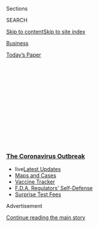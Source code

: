 <div id="app">

<div>

<div>

<div>

<div class="NYTAppHideMasthead css-1q2w90k e1suatyy0">

<div class="section css-ui9rw0 e1suatyy2">

<div class="css-eph4ug er09x8g0">

<div class="css-6n7j50">

</div>

<span class="css-1dv1kvn">Sections</span>

<div class="css-10488qs">

<span class="css-1dv1kvn">SEARCH</span>

</div>

[Skip to content](#site-content)[Skip to site
index](#site-index)

</div>

<div id="masthead-section-label" class="css-1wr3we4 eaxe0e00">

[Business](https://www.nytimes3xbfgragh.onion/section/business)

</div>

<div class="css-10698na e1huz5gh0">

</div>

</div>

<div id="masthead-bar-one" class="section hasLinks css-15hmgas e1csuq9d3">

<div class="css-uqyvli e1csuq9d0">

</div>

<div class="css-1uqjmks e1csuq9d1">

</div>

<div class="css-9e9ivx">

[](https://myaccount.nytimes3xbfgragh.onion/auth/login?response_type=cookie&client_id=vi)

</div>

<div class="css-1bvtpon e1csuq9d2">

[Today’s
Paper](https://www.nytimes3xbfgragh.onion/section/todayspaper)

</div>

</div>

</div>

</div>

<div data-aria-hidden="false">

<div id="site-content" data-role="main">

<div>

<div class="css-1aor85t" style="opacity:0.000000001;z-index:-1;visibility:hidden">

<div class="css-1hqnpie">

<div class="css-epjblv">

<span class="css-17xtcya">[Business](/section/business)</span><span class="css-x15j1o">|</span><span class="css-fwqvlz">Trump
Administration Restricts Entry Into U.S. From
China</span>

</div>

<div class="css-k008qs">

<div class="css-1iwv8en">

<span class="css-18z7m18"></span>

<div>

</div>

</div>

<span class="css-1n6z4y">https://nyti.ms/2vzWnu1</span>

<div class="css-1705lsu">

<div class="css-4xjgmj">

<div class="css-4skfbu" data-role="toolbar" data-aria-label="Social Media Share buttons, Save button, and Comments Panel with current comment count" data-testid="share-tools">

  - 
  - 
  - 
  - 
    
    <div class="css-6n7j50">
    
    </div>

  - 

</div>

</div>

</div>

</div>

</div>

</div>

<div class="css-13pd83m">

<div class="css-l9svim">

### [<span class="css-pa1jbp"><span class="css-1rxm0ex">The Coronavirus</span><span class="css-1rxm0ex"> Outbreak</span></span>](https://www.nytimes3xbfgragh.onion/news-event/coronavirus?name=styln-coronavirus-markets&region=TOP_BANNER&block=storyline_menu_recirc&action=click&pgtype=Article&impression_id=4e3f88b0-f4c6-11ea-886e-25385b9a717d&variant=undefined)

  - <span class="css-1qkutce"><span class="css-12clwdu">live</span>[Latest
    Updates](https://www.nytimes3xbfgragh.onion/2020/09/11/world/covid-19-coronavirus.html?name=styln-coronavirus-markets&region=TOP_BANNER&block=storyline_menu_recirc&action=click&pgtype=Article&impression_id=4e3fafc0-f4c6-11ea-886e-25385b9a717d&variant=undefined)</span>
  - <span class="css-1qkutce">[Maps and
    Cases](https://www.nytimes3xbfgragh.onion/interactive/2020/us/coronavirus-us-cases.html?name=styln-coronavirus-markets&region=TOP_BANNER&block=storyline_menu_recirc&action=click&pgtype=Article&impression_id=4e468d90-f4c6-11ea-886e-25385b9a717d&variant=undefined)</span>
  - <span class="css-1qkutce">[Vaccine
    Tracker](https://www.nytimes3xbfgragh.onion/interactive/2020/science/coronavirus-vaccine-tracker.html?name=styln-coronavirus-markets&region=TOP_BANNER&block=storyline_menu_recirc&action=click&pgtype=Article&impression_id=4e468d91-f4c6-11ea-886e-25385b9a717d&variant=undefined)</span>
  - <span class="css-1qkutce">[F.D.A. Regulators’
    Self-Defense](https://www.nytimes3xbfgragh.onion/2020/09/10/us/politics/fda-coronavirus-vaccine.html?name=styln-coronavirus-markets&region=TOP_BANNER&block=storyline_menu_recirc&action=click&pgtype=Article&impression_id=4e468d92-f4c6-11ea-886e-25385b9a717d&variant=undefined)</span>
  - <span class="css-1qkutce">[Surprise Test
    Fees](https://www.nytimes3xbfgragh.onion/2020/09/09/upshot/coronavirus-surprise-test-fees.html?name=styln-coronavirus-markets&region=TOP_BANNER&block=storyline_menu_recirc&action=click&pgtype=Article&impression_id=4e46b4a0-f4c6-11ea-886e-25385b9a717d&variant=undefined)</span>

</div>

</div>

<div id="top-wrapper" class="css-1sy8kpn">

<div id="top-slug" class="css-l9onyx">

Advertisement

</div>

[Continue reading the main
story](#after-top)

<div class="ad top-wrapper" style="text-align:center;height:100%;display:block;min-height:250px">

<div id="top" class="place-ad" data-position="top" data-size-key="top">

</div>

</div>

<div id="after-top">

</div>

</div>

<div>

<div id="sponsor-wrapper" class="css-1hyfx7x">

<div id="sponsor-slug" class="css-19vbshk">

Supported by

</div>

[Continue reading the main
story](#after-sponsor)

<div id="sponsor" class="ad sponsor-wrapper" style="text-align:center;height:100%;display:block">

</div>

<div id="after-sponsor">

</div>

</div>

<div class="css-186x18t">

</div>

<div class="css-1vkm6nb ehdk2mb0">

# Trump Administration Restricts Entry Into U.S. From China

</div>

The travel disruption sent shocks through the stock market and rattled
industries that depend on the flow of goods and people between the
world’s two largest economies.

<div class="css-79elbk" data-testid="photoviewer-wrapper">

<div class="css-z3e15g" data-testid="photoviewer-wrapper-hidden">

</div>

<div class="css-1a48zt4 ehw59r15" data-testid="photoviewer-children">

![<span class="css-16f3y1r e13ogyst0" data-aria-hidden="true">The United
States will begin funneling all flights from China to just a few
airports, including Kennedy International in New
York. </span><span class="css-cnj6d5 e1z0qqy90" itemprop="copyrightHolder"><span class="css-1ly73wi e1tej78p0">Credit...</span><span><span>Johnny
Milano for The New York
Times</span></span></span>](https://static01.graylady3jvrrxbe.onion/images/2020/01/31/business/31CHINA-TRAVEL-HFO/merlin_168164580_cfaa2942-db55-430f-8c09-26ad29a06d9b-articleLarge.jpg?quality=75&auto=webp&disable=upscale)

</div>

</div>

<div class="css-18e8msd">

<div class="css-pdw9fk epjyd6m0">

<div class="css-1txwxcy ey68jwv0" data-aria-hidden="true">

[![Michael
Corkery](https://static01.graylady3jvrrxbe.onion/images/2018/02/16/multimedia/author-michael-corkery/author-michael-corkery-thumbLarge.jpg
"Michael Corkery")](https://www.nytimes3xbfgragh.onion/by/michael-corkery)[![Annie
Karni](https://static01.graylady3jvrrxbe.onion/images/2019/02/05/multimedia/author-annie-karni/author-annie-karni-thumbLarge.png
"Annie Karni")](https://www.nytimes3xbfgragh.onion/by/annie-karni)

</div>

<div class="css-1baulvz">

By [<span class="css-1baulvz" itemprop="name">Michael
Corkery</span>](https://www.nytimes3xbfgragh.onion/by/michael-corkery)
and [<span class="css-1baulvz last-byline" itemprop="name">Annie
Karni</span>](https://www.nytimes3xbfgragh.onion/by/annie-karni)

</div>

</div>

  - 
    
    <div class="css-ld3wwf e16638kd2">
    
    Published Jan. 31, 2020Updated Feb. 10,
    2020
    
    </div>

  - 
    
    <div class="css-4xjgmj">
    
    <div class="css-pvvomx" data-role="toolbar" data-aria-label="Social Media Share buttons, Save button, and Comments Panel with current comment count" data-testid="share-tools">
    
      - 
      - 
      - 
      - 
        
        <div class="css-6n7j50">
        
        </div>
    
      - 
    
    </div>
    
    </div>

</div>

</div>

<div class="section meteredContent css-1r7ky0e" name="articleBody" itemprop="articleBody">

<div class="css-1fanzo5 StoryBodyCompanionColumn">

<div class="css-53u6y8">

[*Read about the latest developments in the coronavirus outbreak
here*](https://www.nytimes3xbfgragh.onion/2020/02/02/world/asia/china-coronavirus.html)*.*

Moving to counter the spreading
[coronavirus](https://www.nytimes3xbfgragh.onion/2020/02/10/business/china-coronavirus-philippines-travel.html)
outbreak, the Trump administration said Friday that it would bar entry
by most foreign nationals who had recently visited China and put some
American
[travelers](https://www.nytimes3xbfgragh.onion/2020/02/10/business/china-coronavirus-philippines-travel.html)
under a quarantine as it declared a rare public health emergency.

The temporary restrictions followed announcements by American Airlines,
Delta Air Lines and United Airlines that they would suspend air service
between the United States and China for several months.

The
[travel](https://www.nytimes3xbfgragh.onion/2020/02/10/business/china-coronavirus-philippines-travel.html)
disruption sent shocks through the stock market and rattled industries
that depend on the flow of goods and people between the world’s two
largest economies. Planning was upended for companies across a vast
global supply chain, from Apple to John Deere, the tractor company.

The S\&P 500 suffered its worst loss since October, falling 1.8 percent,
as the spread of the virus — and the increasingly urgent efforts by
companies and governments to contain it — fanned fears of an economic
slowdown.

</div>

</div>

<div class="css-1fanzo5 StoryBodyCompanionColumn">

<div class="css-53u6y8">

The government travel restrictions, which will take effect on Sunday
evening, were announced by Alex Azar, the secretary of health and human
services, who declared that the coronavirus posed “a public health
emergency in the United States.”

The administration’s action will restrict all foreign nationals who have
been to China in the past 14 days from entering the United States. The
restriction does not include immediate family members of American
citizens and permanent residents. Nearly three million Chinese residents
traveled to the United States in 2018, according to [federal data based
on travel
records](https://travel.trade.gov/view/m-2017-I-001/index.asp).

The travel restrictions and the airline’s announcements showed how
rapidly concerns about the virus have escalated into a grave test of the
global economy, for which there is no recent precedent. Three weeks
after the first virus-related death was reported, China has found itself
increasingly cut off from its biggest trading partner, the United
States, and many other nations.

Chinese officials said on Saturday that there had been an additional 46
deaths in the country, the most so far in a 24-hour period, raising the
death toll to 259. It said confirmed infections had grown to nearly
12,000, from 1,300 a week earlier.

About 100 cases have been [confirmed across 21 other
countries](https://www.nytimes3xbfgragh.onion/2020/02/01/nyregion/coronavirus-new-york-city.html),
including seven reported cases in the United States. Russia, Italy and
Britain each reported their first infections on Friday, two from each
country. The four patients in Italy and Russia were Chinese citizens,
the authorities there said; Britain did not release any details.

</div>

</div>

<div class="css-1fanzo5 StoryBodyCompanionColumn">

<div class="css-53u6y8">

To address the outbreak, China has extended the Lunar New Year holiday,
which was to have ended Thursday, into next week. In cities across the
country, [including those far from the center of the
outbreak](https://www.nytimes3xbfgragh.onion/2020/01/25/world/asia/china-wuhan-coronavirus.html?searchResultPosition=2),
there were eerie scenes Friday of all-but-empty streets and highways,
closed shops, trains without passengers and nearly deserted public
spaces that are normally
packed.

<div id="NYT_MAIN_CONTENT_1_REGION" class="css-9tf9ac">

<div>

<div id="styln-covid-updates-markets" class="section interactive-content interactive-size-medium css-1ftcdic">

<div class="css-17ih8de interactive-body">

<div id="styln-briefing-block">

<div class="briefing-block-header-section">

# [Latest Updates: The Coronavirus Outbreak and the Economy](https://www.nytimes3xbfgragh.onion/live/2020/09/11/business/stock-market-today-coronavirus?action=click&pgtype=Article&state=default&region=MAIN_CONTENT_1&context=storylines_live_updates)

</div>

<div class="briefing-block-lb-items">

<div class="briefing-block-update-time">

[11h
ago](https://www.nytimes3xbfgragh.onion/live/2020/09/11/business/stock-market-today-coronavirus?action=click&pgtype=Article&state=default&region=MAIN_CONTENT_1&context=storylines_live_updates#the-nyse-may-move-its-data-center-out-of-new-jersey-in-response-to-a-proposed-tax)

</div>

<div>

[The N.Y.S.E. may move its data center out of New Jersey in response to
a proposed
tax.](https://www.nytimes3xbfgragh.onion/live/2020/09/11/business/stock-market-today-coronavirus?action=click&pgtype=Article&state=default&region=MAIN_CONTENT_1&context=storylines_live_updates#the-nyse-may-move-its-data-center-out-of-new-jersey-in-response-to-a-proposed-tax)

</div>

<div class="briefing-block-update-time">

[13h
ago](https://www.nytimes3xbfgragh.onion/live/2020/09/11/business/stock-market-today-coronavirus?action=click&pgtype=Article&state=default&region=MAIN_CONTENT_1&context=storylines_live_updates#the-federal-budget-deficit-hit-3-trillion-as-of-august)

</div>

<div>

[The federal budget deficit hit $3 trillion as of
August.](https://www.nytimes3xbfgragh.onion/live/2020/09/11/business/stock-market-today-coronavirus?action=click&pgtype=Article&state=default&region=MAIN_CONTENT_1&context=storylines_live_updates#the-federal-budget-deficit-hit-3-trillion-as-of-august)

</div>

<div class="briefing-block-update-time">

[13h
ago](https://www.nytimes3xbfgragh.onion/live/2020/09/11/business/stock-market-today-coronavirus?action=click&pgtype=Article&state=default&region=MAIN_CONTENT_1&context=storylines_live_updates#warner-bros-pushes-the-release-of-wonder-woman-1984-to-christmas)

</div>

<div>

[Warner Bros. pushes the release of ‘Wonder Woman 1984’ to
Christmas.](https://www.nytimes3xbfgragh.onion/live/2020/09/11/business/stock-market-today-coronavirus?action=click&pgtype=Article&state=default&region=MAIN_CONTENT_1&context=storylines_live_updates#warner-bros-pushes-the-release-of-wonder-woman-1984-to-christmas)

</div>

</div>

<div class="briefing-block-footer">

<div class="briefing-block-footer-meta">

[See more
updates](https://www.nytimes3xbfgragh.onion/live/2020/09/11/business/stock-market-today-coronavirus?action=click&pgtype=Article&state=default&region=MAIN_CONTENT_1&context=storylines_live_updates)

</div>

<div class="briefing-block-briefinglinks">

<span>More live coverage:</span>
[Global](https://www.nytimes3xbfgragh.onion/2020/09/11/world/covid-19-coronavirus.html?action=click&pgtype=Article&state=default&region=MAIN_CONTENT_1&context=storylines_live_updates)

</div>

</div>

</div>

</div>

</div>

</div>

</div>

The slowdown in activity has raised fears that essential supplies,
including food, will run short, which the government insists it will not
allow to happen.

And it is unclear when China’s economic engine — a huge producer of both
consumer goods and industrial components — might return to anything
resembling normal.

</div>

</div>

<div class="css-79elbk" data-testid="photoviewer-wrapper">

<div class="css-z3e15g" data-testid="photoviewer-wrapper-hidden">

</div>

<div class="css-1a48zt4 ehw59r15" data-testid="photoviewer-children">

![<span class="css-16f3y1r e13ogyst0" data-aria-hidden="true">A screen
informed travelers of a canceled Delta Air Lines flight to Shanghai at
Seattle-Tacoma International
Airport..</span><span class="css-cnj6d5 e1z0qqy90" itemprop="copyrightHolder"><span class="css-1ly73wi e1tej78p0">Credit...</span><span>David
Ryder for The New York
Times</span></span>](https://static01.graylady3jvrrxbe.onion/images/2020/01/31/business/31airlines-travel5/merlin_168168660_4a39e5f9-f2ff-4fe2-862c-90f1de751ec0-articleLarge.jpg?quality=75&auto=webp&disable=upscale)

</div>

</div>

<div class="css-79elbk" data-testid="photoviewer-wrapper">

<div class="css-z3e15g" data-testid="photoviewer-wrapper-hidden">

</div>

<div class="css-1a48zt4 ehw59r15" data-testid="photoviewer-children">

<div class="css-1xdhyk6 erfvjey0">

<span class="css-1ly73wi e1tej78p0">Image</span>

<div class="css-zjzyr8">

<div data-testid="lazyimage-container" style="height:257.77777777777777px">

</div>

</div>

</div>

<span class="css-16f3y1r e13ogyst0" data-aria-hidden="true">A traveler
checking for departure information on a screen at Seattle-Tacoma
International
Airport.</span><span class="css-cnj6d5 e1z0qqy90" itemprop="copyrightHolder"><span class="css-1ly73wi e1tej78p0">Credit...</span><span>David
Ryder for The New York Times</span></span>

</div>

</div>

<div class="css-1fanzo5 StoryBodyCompanionColumn">

<div class="css-53u6y8">

Many companies said they were relatively well positioned for the
disruption, thanks in part to the recent easing of the trade tensions
between China and the United States. Faced with the threat of tariffs,
many companies — particularly retailers — had stocked up on imports from
China, or found suppliers in other parts of Asia.

But if the restrictions in China are kept in place for many months and
the virus keeps spreading, profits will suffer.

</div>

</div>

<div class="css-1fanzo5 StoryBodyCompanionColumn">

<div class="css-53u6y8">

Forsake, a footwear company based in Boston, has most of its supply
chain and production facility in Zhongshan in southeastern China. The
company received its spring orders before the annual holiday closing and
is stocked through July. After that, said Sam Barstow, the president and
chief operating officer, who knows?

“We don’t really know what we’re planning for,” Mr. Barstow said.

Tim Cook, Apple’s chief executive, said on an earnings call this week
that many of its suppliers’ factories in China would remain closed until
Feb. 10.

Apple had closed one retail store in China, and said traffic into its
stores across China had decreased in recent days. Apple is frequently
“deep cleaning” its stores and regularly checking the temperature of
its employees there, Mr. Cook said.

The airlines are also braced for prolonged turmoil. American said all of
its flights between the United States and mainland China were being
suspended immediately, through March 27.

United and Delta said their flights on those routes would be suspended
by next Thursday. United said it expected to resume operations on March
28, while Delta said its suspension would last through April 30. The
three airlines accounted for more than a third of all travel between
China and the United States in 2018.

In 2018, more than 8.5 million passengers traveled between the United
States and China, according to data from the United States
Transportation Department. Most flew on a handful of Chinese airlines,
none of which immediately responded to requests for comment Friday on
any plans to halt or modify service.

The coronavirus has already sickened more people than the outbreak of
the SARS virus did in the eight-month outbreak of 2002 and 2003.

</div>

</div>

<div class="css-1fanzo5 StoryBodyCompanionColumn">

<div class="css-53u6y8">

The SARS outbreak coincided with a relatively brief slowdown of global
growth in early 2003, which was followed by a sharp rebound.

SARS, however, is an imperfect comparison because at the time China
represented just 5 percent of the global economy. In 2019, China
accounted for about 18 percent, according to JPMorgan Chase economists.

“The much larger role of China in the global economy versus 2003 implies
much greater global spillover risks,” the bank wrote in a research note
on Friday.

On Wednesday, the JPMorgan Chase economists cut their forecast for
Chinese economic growth sharply for the first quarter to incorporate the
impact of the virus. They now expect that the Chinese economy will grow
at an annualized rate of 4.9 percent in the first quarter, down from the
6.3 percent pace they previously predicted.

The new forecasts reflect the expectation of sharp decelerations in
retail sales, industrial production and business investment. But the
forecast also calls for a strong rebound in economic activity in the
second quarter, as the impact of the outbreak dissipates.

Concerns about global growth have pushed the benchmark American oil
price below $52 a barrel, from more than $60 at the start of the year,
and have sent the shares of energy companies lower. Tech stocks have
also suffered, with particular weakness in the semiconductor sector,
which is closely linked to supply chains based in and around
China.

</div>

</div>

<div class="css-79elbk" data-testid="photoviewer-wrapper">

<div class="css-z3e15g" data-testid="photoviewer-wrapper-hidden">

</div>

<div class="css-1a48zt4 ehw59r15" data-testid="photoviewer-children">

<div class="css-1xdhyk6 erfvjey0">

<span class="css-1ly73wi e1tej78p0">Image</span>

<div class="css-zjzyr8">

<div data-testid="lazyimage-container" style="height:257.77777777777777px">

</div>

</div>

</div>

<span class="css-16f3y1r e13ogyst0" data-aria-hidden="true">Delta said
its suspension of flights between China and the United States would last
through April
30. </span><span class="css-cnj6d5 e1z0qqy90" itemprop="copyrightHolder"><span class="css-1ly73wi e1tej78p0">Credit...</span><span>David
Ryder for The New York Times</span></span>

</div>

</div>

<div class="css-1fanzo5 StoryBodyCompanionColumn">

<div class="css-53u6y8">

On Thursday, the State Department raised its [travel
advisory](https://www.nytimes3xbfgragh.onion/2020/01/30/world/asia/Coronavirus-travel-advisory-.html)
to Level 4 — “Do not travel” — a rating reserved for situations in which
the government expects to have very limited ability to help citizens
abroad. The World Health Organization declared a global health emergency
because of the spreading virus, though it opposed restrictions on travel
or trade with China.

</div>

</div>

<div class="css-1fanzo5 StoryBodyCompanionColumn">

<div class="css-53u6y8">

Mr. Azar, the United States health secretary, and other members of a
Trump administration task force emphasized on Friday that the current
risk to the American public from the coronavirus was low.

But the drastic travel restriction suggested that the risks in the
United States could grow quickly and unpredictably.

Dr. Anthony S. Fauci, the director of the National Institute of Allergy
and Infectious Diseases, said at a Washington briefing that the actions
were being taken because there were “a lot of unknowns” surrounding the
virus and its transmission path. Unlike influenza, which is fairly
predictable in terms of infection and mortality, Dr. Fauci said there
was not the same certainty about the rate and path of the coronavirus
transmission.

“The number of cases have steeply inclined with every day,” Dr. Fauci
said.

In addition to the restrictions on foreign nationals traveling from
China, the United States will begin funneling all flights from China to
just a few airports, including Kennedy International in New York, O’Hare
in Chicago and San Francisco International.

Officials said any American citizen returning to the United States from
the Hubei Province in China, where the outbreak is centered, would be
subject to up to 14 days of mandatory quarantine. Any American returning
to the country who has visited the rest of mainland China within the
last 14 days will undergo proactive health screening at selective ports
of entry.

The government also [imposed a two-week
quarantine](https://www.nytimes3xbfgragh.onion/2020/01/31/health/quarantine-coronavirus.html)
on 195 people who were evacuated on Wednesday from Wuhan, China, to a
California military base.

</div>

</div>

<div class="css-1fanzo5 StoryBodyCompanionColumn">

<div class="css-53u6y8">

Some public health and policy experts said the restrictions announced
Friday, weeks after the virus was discovered in China, might not do as
much officials hoped in containing the contagion.

At this point, sharply curtailing air travel to and from China is more
of an emotional or political reaction, said Dr. Michael T. Osterholm, an
epidemiologist and director of the Center for Infectious Disease
Research and Policy at the University of Minnesota.

“The cow’s already out of the barn,” he said, ”and we’re now talking
about shutting the barn door.”

Reporting was contributed by Matt Phillips, Patricia Cohen, Niraj
Chokshi, Jack Nicas, Knvul Sheikh, Russell Goldman, Chris Buckley,
Elaine Yu, Richard C. Paddock, Richard Perez-Peña, Elisabetta Povoledo
and Jason Horowitz.

</div>

</div>

<div>

</div>

<div class="css-1fanzo5 StoryBodyCompanionColumn">

<div class="css-53u6y8">

</div>

</div>

</div>

<div>

</div>

<div>

</div>

<div>

</div>

<div>

<div id="bottom-wrapper" class="css-1ede5it">

<div id="bottom-slug" class="css-l9onyx">

Advertisement

</div>

[Continue reading the main
story](#after-bottom)

<div id="bottom" class="ad bottom-wrapper" style="text-align:center;height:100%;display:block;min-height:90px">

</div>

<div id="after-bottom">

</div>

</div>

</div>

</div>

</div>

## Site Index

<div>

</div>

## Site Information Navigation

  - [© <span>2020</span> <span>The New York Times
    Company</span>](https://help.nytimes3xbfgragh.onion/hc/en-us/articles/115014792127-Copyright-notice)

<!-- end list -->

  - [NYTCo](https://www.nytco.com/)
  - [Contact
    Us](https://help.nytimes3xbfgragh.onion/hc/en-us/articles/115015385887-Contact-Us)
  - [Work with us](https://www.nytco.com/careers/)
  - [Advertise](https://nytmediakit.com/)
  - [T Brand Studio](http://www.tbrandstudio.com/)
  - [Your Ad
    Choices](https://www.nytimes3xbfgragh.onion/privacy/cookie-policy#how-do-i-manage-trackers)
  - [Privacy](https://www.nytimes3xbfgragh.onion/privacy)
  - [Terms of
    Service](https://help.nytimes3xbfgragh.onion/hc/en-us/articles/115014893428-Terms-of-service)
  - [Terms of
    Sale](https://help.nytimes3xbfgragh.onion/hc/en-us/articles/115014893968-Terms-of-sale)
  - [Site
    Map](https://spiderbites.nytimes3xbfgragh.onion)
  - [Help](https://help.nytimes3xbfgragh.onion/hc/en-us)
  - [Subscriptions](https://www.nytimes3xbfgragh.onion/subscription?campaignId=37WXW)

</div>

</div>

</div>

</div>
